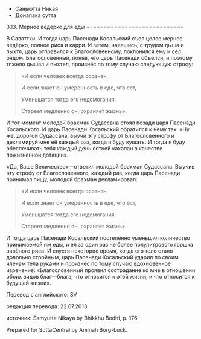 









* Саньютта Никая
* Донапака сутта


3\.13\. Мерное ведёрко для еды
\=\=\=\=\=\=\=\=\=\=\=\=\=\=\=\=\=\=\=\=\=\=\=\=\=\=\=\=



В Саваттхи\. И тогда царь Пасенади Косальский съел целое мерное ведёрко, полное риса и карри\. И затем, наевшись, с трудом дыша и пыхтя, царь отправился к Благословенному, поклонился ему и сел рядом\. Благословенный, поняв, что царь Пасенади объелся, и поэтому тяжело дышал и пыхтел, произнёс по тому случаю следующую строфу:



> «И если человек всегда осознан,  
> 
> И если знает он умеренность в еде, что ест,  
> 
> Уменьшатся тогда его недомогания:  
> 
> Стареет медленно он, охраняет жизнь»\.


И тот момент молодой брахман Судассана стоял позади царя Пасенади Косальского\. И царь Пасенади Косальский обратился к нему так: «Ну же, дорогой Судассана, выучи эту строфу от Благословенного и декламируй мне её каждый раз, когда я буду кушать\. И тогда я буду обеспечивать тебя каждый день сотней кахапан в качестве пожизненной дотации»\.


«Да, Ваше Величество»—ответил молодой брахман Судассана\. Выучив эту строфу от Благословенного, каждый раз, когда царь Пасенади принимал пищу, молодой брахман декламировал:



> «И если человек всегда осознан,  
> 
> И если знает он умеренность в еде, что ест,  
> 
> Уменьшатся тогда его недомогания:  
> 
> Стареет медленно он, охраняет жизнь»\.


И тогда царь Пасенади Косальский постепенно уменьшил количество принимаемой им еды, и ел за один раз не более полулитрового горшка варёного риса\. И спустя некоторое время, когда его тело стало довольно стройным, царь Пасенади Косальский ударил по своим членам тела руками и произнёс по тому случаю вдохновенное изречение: «Благословенный проявил сострадание ко мне в отношении обоих видов благ—блага, что относится к этой жизни, и что относится к будущей жизни»\.



Перевод с английского: SV


редакция перевода: 22\.07\.2013


источник: Samyutta Nikaya by Bhikkhu Bodhi, p\. 176


Prepared for SuttaCentral by Aminah Borg\-Luck\.






